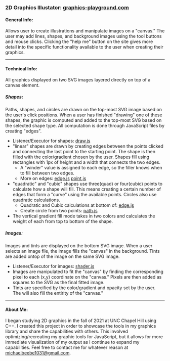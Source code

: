 ### 2D Graphics Illustator: [graphics-playground.com](https://graphics-playground.com)

#### General Info:
Allows user to create illustrations and manipulate images on a "canvas." The user may add lines, shapes, and background images using the tool buttons and mouse clicks. Clicking the "help me" button on the site gives more detail into the specific functionality available to the user when creating their graphics. 

***

#### Technical Info:
All graphics displayed on two SVG images layered directly on top of a canvas element. 
##### Shapes:
Paths, shapes, and circles are drawn on the top-most SVG image based on the user's click positions. When a user has finished "drawing" one of these shapes, the graphic is computed and added to the top-most SVG based on the selected shape type. All computation is done through JavaScript files by creating "edges".

- Listener/Executor for shapes: [draw.js](/draw.js)
- "linear" shapes are drawn by creating edges between the points clicked and connecting the last point to the starting point. The shape is then filled with the color/gradient chosen by the user. Shapes fill using rectangles with 1px of height and a width that connects the two edges. 
  - A "winder" value is assigned to each edge, so the filler knows when to fill between two edges. 
  - More on edges: [edge.js](/models/edge.js) [point.js](/models/point.js)
- "quadratic" and "cubic" shapes use three(quad) or four(cubic) points to calculate how a shape will fill. This means creating a certain number of edges that form a "curve" using the available points. Circles also use quadratic calculations.
  - Quadratic and Cubic calculations at bottom of: [edge.js](/models/edge.js)
  - Create circle from two points: [path.js](/models/path.js)
- The vertical gradient fill mode takes in two colors and calculates the weight of each from top to bottom of the shape.

##### Images:
Images and tints are displayed on the bottom SVG image. When a user selects an image file, the image fills the "canvas" in the background. Tints are added ontop of the image on the same SVG image.
- Listener/Executor for images: [shader.js](/shader.js)
- Images are manipulated to fit the "canvas" by finding the corresponding pixel to each (x,y) coordinate on the "canvas." Pixels are then added as squares to the SVG as the final fitted image.
- Tints are specified by the color/gradient and opacity set by the user. The will also fill the entirity of the "canvas."

***

#### About Me:
I began studying 2D graphics in the fall of 2021 at UNC Chapel Hill using C++. I created this project in order to showcase the tools in my graphics library and share the capabilities with others. This involved optimizing/recreating my graphic tools for JavaScript, but it allows for more immediate visualization of my output as I continue to expand my capabilities. Feel free to contact me for whatever reason at michaelbeebe1031@gmail.com.
